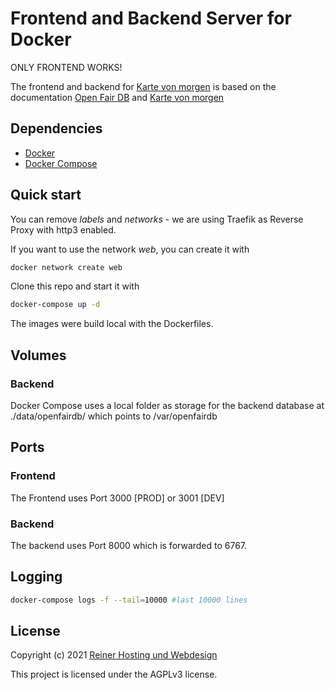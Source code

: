 # Frontend and Backend Server for Docker

ONLY FRONTEND WORKS!

The frontend and backend for [Karte von morgen](https://github.com/kartevonmorgen/kartevonmorgen/) is based on the documentation [Open Fair DB](https://github.com/kartevonmorgen/openfairdb) and [Karte von morgen](https://github.com/kartevonmorgen/kartevonmorgen.ts)


## Dependencies
* [Docker](https://docs.docker.com/get-docker/)
* [Docker Compose](https://docs.docker.com/compose/install/)

## Quick start

You can remove *labels* and *networks* - we are using Traefik as Reverse Proxy with http3 enabled.

If you want to use the network *web*, you can create it with
```sh
docker network create web
```

Clone this repo and start it with
```sh
docker-compose up -d
```
The images were build local with the Dockerfiles.

## Volumes

### Backend
Docker Compose uses a local folder as storage for the backend database at ./data/openfairdb/ which points to /var/openfairdb

## Ports

### Frontend
The Frontend uses Port 3000 [PROD] or 3001 [DEV]

### Backend
The backend uses Port 8000 which is forwarded to 6767.

## Logging

```sh
docker-compose logs -f --tail=10000 #last 10000 lines
```

## License

Copyright (c) 2021 [Reiner Hosting und Webdesign](https://www.alexreiner.de)

This project is licensed under the AGPLv3 license.